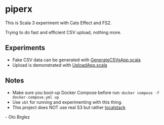 # piperx

This is Scala 3 experiment with Cats Effect and FS2.

Trying to do fast and efficient CSV upload, nothing more.

## Experiments

- Fake CSV data can be generated
  with [GenerateCSVsApp.scala](src/main/scala/com/github/otobrglez/piperx/GenerateCSVsApp.scala)
- Upload is demonstrated with [UploadApp.scala](src/main/scala/com/github/otobrglez/piperx/UploadApp.scala)

## Notes

- Make sure you boot-up Docker Compose before run: `docker compose -f docker-compose.yml up`
- Use `sbt` for running and experimenting with this thing.
- This project does NOT use real S3 but rather [localstack](https://github.com/localstack/localstack)

\- Oto Brglez